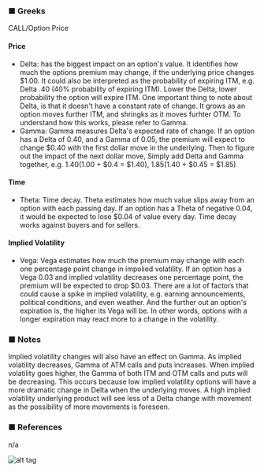 ### ■ Greeks
CALL/Option Price
#### Price
- Delta: has the biggest impact on an option's value. It identifies how much the options premium may change, if the underlying price changes $1.00.
It could also be interpreted as the probability of expiring ITM, e.g. Delta .40 (40% probability of expiring ITM). Lower the Delta, lower probability the option will expire ITM.
One important thing to note about Delta, is that it doesn't have a constant rate of change. It grows as an option moves further ITM, and shringks as it moves furhter OTM. To understand how this works, please refer to Gamma.
- Gamma: Gamma measures Delta's expected rate of change. If an option has a Delta of 0.40, and a Gamma of 0.05, the premium will expect to change $0.40 with the first dollar move in the underlying. Then to figure out the impact of the next dollar move, Simply add Delta and Gamma together, e.g. $1.40 ($1.00 + $0.4 = $1.40), $1.85 ($1.40 + $0.45 = $1.85)

#### Time
- Theta: Time decay. Theta estimates how much value slips away from an option with each passing day. If an option has a Theta of negative 0.04, it would be expected to lose $0.04 of value every day. Time decay works against buyers and for sellers.

#### Implied Volatility
- Vega: Vega estimates how much the premium may change with each one percentage point change in impolied volatility. If an option has a Vega 0.03 and implied volatility decreases one percentage point, the premium will be expected to drop $0.03. There are a lot of factors that could cause a spike in implied volatility, e.g. earning announcements, political conditions, and even weather. And the further out an option's expiration is, the higher its Vega will be. In other words, options with a longer expiration may react more to a change in the volatility.
 
### ■ Notes
Implied volatility changes will also have an effect on Gamma. As implied volatility decreases, Gamma of ATM calls and puts increases. When implied volatility goes higher, the Gamma of both ITM and OTM calls and puts will be decreasing. This occurs because low implied volatility options will have a more dramatic change in Delta when the underlying moves. A high implied volatility underlying product will see less of a Delta change with movement as the possibility of more movements is foreseen.

### ■ References
n/a

![alt tag](/image/the_greeks.jpg)
